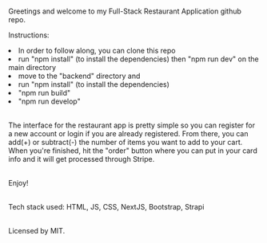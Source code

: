 <br>Greetings and welcome to my Full-Stack Restaurant Application github repo.

Instructions:
<li>In order to follow along, you can clone this repo</li>
<li>run "npm install" (to install the dependencies) then "npm run dev" on the main directory</li>
<li>move to the "backend" directory and</li>
<li>run "npm install" (to install the dependencies)</li>
<li>"npm run build"</li>
<li>"npm run develop"</li>

<br>The interface for the restaurant app is pretty simple so you can register for a new account or login if you are already registered. From there, you can add(+) or subtract(-) the number of items you want to add to your cart. When you're finished, hit the "order" button where you can put in your card info and it will get processed through Stripe.

<br>Enjoy!

<br>Tech stack used: HTML, JS, CSS, NextJS, Bootstrap, Strapi

<br>Licensed by MIT.
